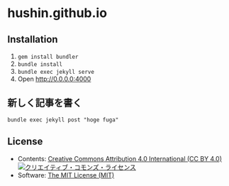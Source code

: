 # hushin.github.io

## Installation

1. `gem install bundler`
2. `bundle install`
3. `bundle exec jekyll serve`
4. Open http://0.0.0.0:4000

## 新しく記事を書く

```
bundle exec jekyll post "hoge fuga"
```

## License

- Contents: [Creative Commons Attribution 4.0 International (CC BY 4.0)](http://creativecommons.org/licenses/by/4.0/) <a rel="license" href="http://creativecommons.org/licenses/by/4.0/"><img alt="クリエイティブ・コモンズ・ライセンス" style="border-width:0" src="https://i.creativecommons.org/l/by/4.0/88x31.png" /></a>
- Software: [The MIT License (MIT)](http://opensource.org/licenses/MIT)

